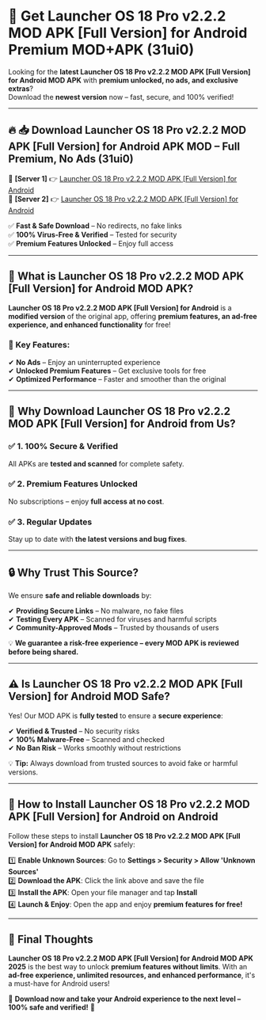 # 🚀 Get Launcher OS 18 Pro v2.2.2 MOD APK [Full Version] for Android Premium MOD+APK (31ui0)  

Looking for the **latest Launcher OS 18 Pro v2.2.2 MOD APK [Full Version] for Android MOD APK** with **premium unlocked, no ads, and exclusive extras**?  
Download the **newest version** now – fast, secure, and 100% verified!  

---

## 🔥 📥 Download Launcher OS 18 Pro v2.2.2 MOD APK [Full Version] for Android APK MOD – Full Premium, No Ads (31ui0)  

🔹 **[Server 1]** 👉 [Launcher OS 18 Pro v2.2.2 MOD APK [Full Version] for Android](https://apkcomod.com?title=Launcher_OS_18_Pro_v2.2.2_MOD_APK_[Full_Version]_for_Android)  
🔹 **[Server 2]** 👉 [Launcher OS 18 Pro v2.2.2 MOD APK [Full Version] for Android](https://apkcomod.com?title=Launcher_OS_18_Pro_v2.2.2_MOD_APK_[Full_Version]_for_Android)  

✅ **Fast & Safe Download** – No redirects, no fake links  
✅ **100% Virus-Free & Verified** – Tested for security  
✅ **Premium Features Unlocked** – Enjoy full access  

---

## 📌 What is Launcher OS 18 Pro v2.2.2 MOD APK [Full Version] for Android MOD APK?  

**Launcher OS 18 Pro v2.2.2 MOD APK [Full Version] for Android** is a **modified version** of the original app, offering **premium features, an ad-free experience, and enhanced functionality** for free!  

### 🔹 Key Features:  
✔ **No Ads** – Enjoy an uninterrupted experience  
✔ **Unlocked Premium Features** – Get exclusive tools for free  
✔ **Optimized Performance** – Faster and smoother than the original  

---

## 🌟 Why Download Launcher OS 18 Pro v2.2.2 MOD APK [Full Version] for Android from Us?  

### ✅ 1. 100% Secure & Verified  
All APKs are **tested and scanned** for complete safety.  

### ✅ 2. Premium Features Unlocked  
No subscriptions – enjoy **full access at no cost**.  

### ✅ 3. Regular Updates  
Stay up to date with **the latest versions and bug fixes**.  

---

## 🔒 Why Trust This Source?  

We ensure **safe and reliable downloads** by:  

✔ **Providing Secure Links** – No malware, no fake files  
✔ **Testing Every APK** – Scanned for viruses and harmful scripts  
✔ **Community-Approved Mods** – Trusted by thousands of users  

💡 **We guarantee a risk-free experience – every MOD APK is reviewed before being shared.**  

---

## ⚠️ Is Launcher OS 18 Pro v2.2.2 MOD APK [Full Version] for Android MOD Safe?  

Yes! Our MOD APK is **fully tested** to ensure a **secure experience**:  

✔ **Verified & Trusted** – No security risks  
✔ **100% Malware-Free** – Scanned and checked  
✔ **No Ban Risk** – Works smoothly without restrictions  

💡 **Tip:** Always download from trusted sources to avoid fake or harmful versions.  

---

## 📲 How to Install Launcher OS 18 Pro v2.2.2 MOD APK [Full Version] for Android on Android  

Follow these steps to install **Launcher OS 18 Pro v2.2.2 MOD APK [Full Version] for Android MOD APK** safely:  

1️⃣ **Enable Unknown Sources**: Go to **Settings > Security > Allow 'Unknown Sources'**  
2️⃣ **Download the APK**: Click the link above and save the file  
3️⃣ **Install the APK**: Open your file manager and tap **Install**  
4️⃣ **Launch & Enjoy**: Open the app and enjoy **premium features for free!**  

---

## 🚀 Final Thoughts  

**Launcher OS 18 Pro v2.2.2 MOD APK [Full Version] for Android MOD APK 2025** is the best way to unlock **premium features without limits**. With an **ad-free experience, unlimited resources, and enhanced performance**, it's a must-have for Android users!  

🔻 **Download now and take your Android experience to the next level – 100% safe and verified!** 🔻

